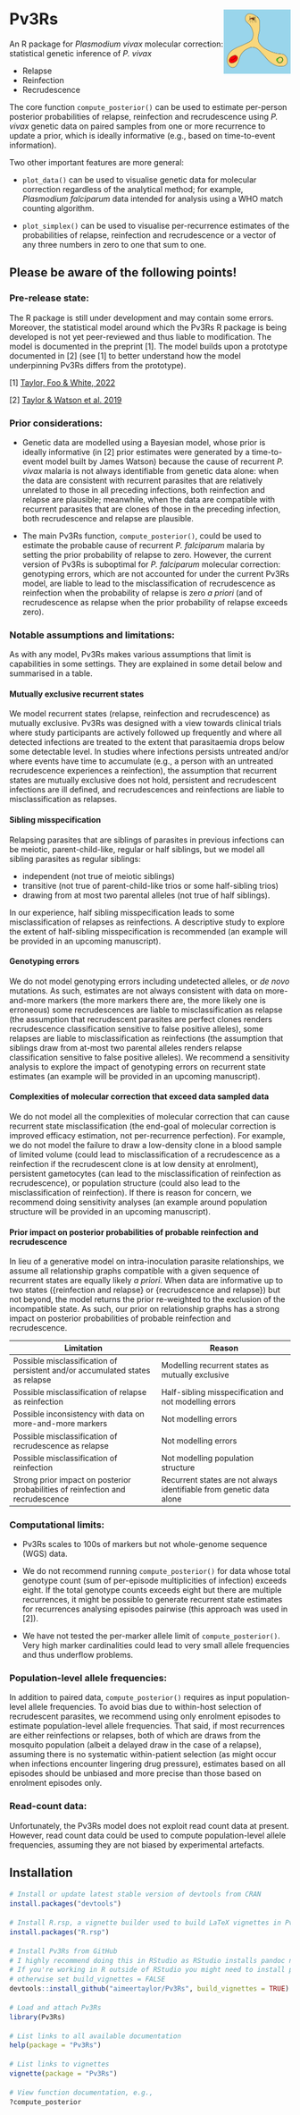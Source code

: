 # Pv3Rs <img src="man/figures/logo.png" align="right" alt="" width="120" />

An R package for *Plasmodium vivax* molecular correction: statistical genetic
inference of *P. vivax*

- Relapse
- Reinfection
- Recrudescence

The core function `compute_posterior()` can be used to estimate per-person
posterior probabilities of relapse, reinfection and recrudescence using *P.
vivax* genetic data on paired samples from one or more recurrence to update a
prior, which is ideally informative (e.g., based on time-to-event information).

Two other important features are more general:

- `plot_data()` can be used to visualise genetic data for molecular
correction regardless of the analytical method; for example, *Plasmodium
falciparum* data intended for analysis using a WHO match counting algorithm.

- `plot_simplex()` can be used to visualise per-recurrence estimates of the
probabilities of relapse, reinfection and recrudescence or a vector of any three
numbers in zero to one that sum to one.

## Please be aware of the following points!

### Pre-release state: 

The R package is still under development and may contain some errors. Moreover,
the statistical model around which the Pv3Rs R package is being developed is not
yet peer-reviewed and thus liable to modification. The model is documented in
the preprint [1]. The model builds upon a prototype documented in [2] (see [1]
to better understand how the model underpinning Pv3Rs differs from the
prototype).

[1] [Taylor, Foo & White, 2022](https://www.medrxiv.org/content/10.1101/2022.11.23.22282669v1)

[2] [Taylor & Watson et al. 2019](https://www.nature.com/articles/s41467-019-13412-x)

### Prior considerations: 

- Genetic data are modelled using a Bayesian model, whose prior is ideally
informative (in [2] prior estimates were generated by a time-to-event model
built by James Watson) because the cause of recurrent *P. vivax* malaria is not
always identifiable from genetic data alone: when the data are consistent with
recurrent parasites that are relatively unrelated to those in all preceding
infections, both reinfection and relapse are plausible; meanwhile, when the data
are compatible with recurrent parasites that are clones of those in the
preceding infection, both recrudescence and relapse are plausible.

- The main Pv3Rs function, `compute_posterior()`, could be used to estimate the
probable cause of recurrent *P. falciparum* malaria by setting the prior
probability of relapse to zero. However, the current version of Pv3Rs is
suboptimal for *P. falciparum* molecular correction: genotyping errors, which
are not accounted for under the current Pv3Rs model, are liable to lead to the
misclassification of recrudescence as reinfection when the probability of
relapse is zero *a priori* (and of recrudescence as relapse when the prior
probability of relapse exceeds zero). 

### Notable assumptions and limitations: 

As with any model, Pv3Rs makes various assumptions that limit is capabilities in
some settings. They are explained in some detail below and summarised in a
table.

#### Mutually exclusive recurrent states
We model recurrent states (relapse, reinfection and recrudescence) as mutually
exclusive. Pv3Rs was designed with a view towards clinical trials where study
participants are actively followed up frequently and where all detected
infections are treated to the extent that parasitaemia drops below some
detectable level. In studies where infections persists untreated and/or where
events have time to accumulate (e.g., a person with an untreated recrudescence
experiences a reinfection), the assumption that recurrent states are mutually
exclusive does not hold, persistent and recrudescent infections are ill defined,
and recrudescences and reinfections are liable to misclassification as relapses.

#### Sibling misspecification
Relapsing parasites that are siblings of parasites in previous infections can be
meiotic, parent-child-like, regular or half siblings, but we model all sibling
parasites as regular siblings: 
   - independent (not true of meiotic siblings)
   - transitive (not true of parent-child-like trios or some half-sibling trios)
   - drawing from at most two parental alleles (not true of half siblings).

In our experience, half sibling misspecification leads to some misclassification
of relapses as reinfections. A descriptive study to explore the extent of
half-sibling misspecification is recommended (an example will be provided in an
upcoming manuscript).

#### Genotyping errors
We do not model genotyping errors including undetected alleles, or *de novo*
mutations. As such, estimates are not always consistent with data on
more-and-more markers (the more markers there are, the more likely one is
erroneous) some recrudescences are liable to misclassification as relapse (the
assumption that recrudescent parasites are perfect clones renders recrudescence
classification sensitive to false positive alleles), some relapses are liable to
misclassification as reinfections (the assumption that siblings draw from
at-most two parental alleles renders relapse classification sensitive to false
positive alleles). We recommend a sensitivity analysis to explore the impact of
genotyping errors on recurrent state estimates (an example will be provided in
an upcoming manuscript).

#### Complexities of molecular correction that exceed data sampled data
We do not model all the complexities of molecular correction that can cause
recurrent state misclassification (the end-goal of molecular correction is
improved efficacy estimation, not per-recurrence perfection). For example, we do
not model the failure to draw a low-density clone in a blood sample of limited
volume (could lead to misclassification of a recrudescence as a reinfection if
the recrudescent clone is at low density at enrolment), persistent gametocytes (can
lead to the misclassification of reinfection as recrudescence), or population
structure (could also lead to the misclassification of reinfection). If there is
reason for concern, we recommend doing sensitivity analyses (an example around
population structure will be provided in an upcoming manuscript).

#### Prior impact on posterior probabilities of probable reinfection and recrudescence
In lieu of a generative model on intra-inoculation parasite relationships, we
assume all relationship graphs compatible with a given sequence of recurrent
states are equally likely *a priori*. When data are informative up to two states 
(\{reinfection and relapse\} or \{recrudescence and relapse\}) but not beyond,
the model returns the prior re-weighted to the exclusion of the incompatible
state. As such, our prior on relationship graphs has a strong impact on 
posterior probabilities of probable reinfection and recrudescence.


Limitation | Reason
----------- | ------
Possible misclassification of persistent and/or accumulated states as relapse | Modelling recurrent states as mutually exclusive
Possible misclassification of relapse as reinfection | Half-sibling misspecification and not modelling errors
Possible inconsistency with data on more-and-more markers | Not modelling errors
Possible misclassification of recrudescence as relapse | Not modelling errors
Possible misclassification of reinfection | Not modelling population structure
Strong prior impact on posterior probabilities of reinfection and recrudescence | Recurrent states are not always identifiable from genetic data alone


### Computational limits:

- Pv3Rs scales to 100s of markers but not whole-genome sequence (WGS) data.  

- We do not recommend running `compute_posterior()` for data whose total 
genotype count (sum of per-episode multiplicities of infection) exceeds eight. 
If the total genotype counts exceeds eight but there are multiple recurrences,
it might be possible to generate recurrent state estimates for recurrences
analysing episodes pairwise (this approach was used in [2]).

- We have not tested the per-marker allele limit of `compute_posterior()`. 
Very high marker cardinalities could lead to very small allele frequencies and 
thus underflow problems. 


### Population-level allele frequencies: 

In addition to paired data, `compute_posterior()` requires as input
population-level allele frequencies. To avoid bias due to within-host selection
of recrudescent parasites, we recommend using only enrolment episodes to
estimate population-level allele frequencies. That said, if most recurrences are
either reinfections or relapses, both of which are draws from the mosquito
population (albeit a delayed draw in the case of a relapse), assuming there is
no systematic within-patient selection (as might occur when infections encounter
lingering drug pressure), estimates based on all episodes should be unbiased and
more precise than those based on enrolment episodes only.

### Read-count data: 

Unfortunately, the Pv3Rs model does not exploit read count data at present.
However, read count data could be used to compute population-level allele
frequencies, assuming they are not biased by experimental artefacts.


## Installation 

```r
# Install or update latest stable version of devtools from CRAN
install.packages("devtools")

# Install R.rsp, a vignette builder used to build LaTeX vignettes in Pv3Rs
install.packages("R.rsp")

# Install Pv3Rs from GitHub 
# I highly recommend doing this in RStudio as RStudio installs pandoc needed to build vignettes.
# If you're working in R outside of RStudio you might need to install pandoc and check its path; 
# otherwise set build_vignettes = FALSE
devtools::install_github("aimeertaylor/Pv3Rs", build_vignettes = TRUE)

# Load and attach Pv3Rs
library(Pv3Rs)

# List links to all available documentation
help(package = "Pv3Rs")

# List links to vignettes
vignette(package = "Pv3Rs")

# View function documentation, e.g., 
?compute_posterior
```
